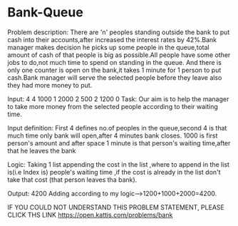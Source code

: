 # Bank-Queue
Problem description:
            There are 'n' peoples standing outside the bank to put cash into their accounts,after increased the interest rates by 42%.Bank manager makes decision he picks up some people in the queue,total amount of cash of that people is big as possible.All people have some other jobs to do,not much time to spend on standing in the queue.
            And there is only one counter is open on the bank,it takes 1 minute for 1 person to put cash.Bank manager will serve the selected people before they leave also they had more money to put.
      
Input:
4 4
1000 1
2000 2
500 2
1200 0
Task:
      Our aim is to help the manager to take more money from the selected people according to their waiting time.
  
Input definition:
            First 4 defines no.of peoples in the queue,second 4 is that much time only bank will open,after 4 minutes bank closes.
            1000 is first person's amount and after space 1 minute is that person's waiting time,after that he leaves the bank
            
 Logic:
          Taking 1 list appending the cost in the list ,where to append in the list is(i.e Index is) people's waiting time ,if the cost is already in the list don't take that cost (that person leaves tha bank).
                      
 Output:
        4200
 Adding according to my logic-->1200+1000+2000=4200.



  IF YOU COULD NOT UNDERSTAND THIS PROBLEM STATEMENT, PLEASE CLICK THS LINK https://open.kattis.com/problems/bank
